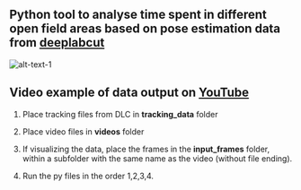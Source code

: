 ## Python tool to analyse time spent in different open field areas based on pose estimation data from [deeplabcut](https://github.com/AlexEMG/DeepLabCut) 

![alt-text-1](/images/open_field.gif "open field")

## Video example of data output on [YouTube](https://youtu.be/Q2ByLfwJIaw)

1. Place tracking files from DLC in **tracking_data** folder

2. Place video files in **videos**  folder

3. If visualizing the data, place the frames in the **input_frames** folder, within a subfolder with the same name as the video (without file ending). 

4. Run the py files in the order 1,2,3,4. 

 

   


 
 


  
